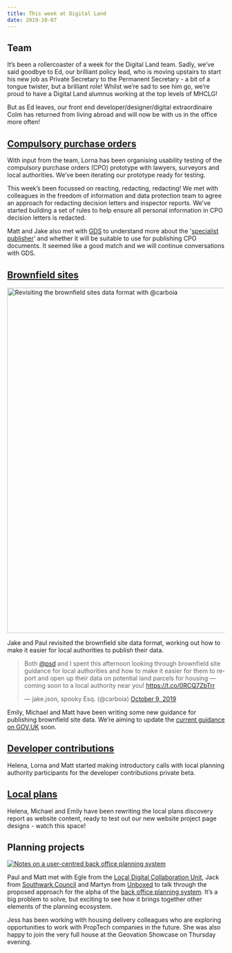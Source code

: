 ```yaml
---
title: This week at Digital Land
date: 2019-10-07
---
```


## Team

It’s been a rollercoaster of a week for the Digital Land team. Sadly, we’ve said goodbye to Ed, our brilliant policy lead, who is moving upstairs to start his new job as Private Secretary to the Permanent Secretary - a bit of a tongue twister, but a brilliant role! Whilst we’re sad to see him go, we’re proud to have a Digital Land alumnus working at the top levels of MHCLG! 

But as Ed leaves, our front end developer/designer/digital extraordinaire Colm has returned from living abroad and will now be with us in the office more often!

## [Compulsory purchase orders](https://digital-land.github.io/project/compulsory-purchase-orders/)
With input from the team, Lorna has been organising usability testing of the compulsory purchase orders (CPO) prototype with lawyers, surveyors and local authorities. We’ve been iterating our prototype ready for testing.

This week’s been focussed on reacting, redacting, redacting! We met with colleagues in the freedom of information and data protection team to agree an approach for redacting decision letters and inspector reports. We've started building a set of rules to help ensure all personal information in CPO decision letters is redacted.

Matt and Jake also met with [GDS](https://www.gov.uk/government/organisations/government-digital-service) to understand more about the '[specialist publisher](https://github.com/alphagov/specialist-publisher)’ and whether it will be suitable to use for publishing CPO documents. It seemed like a good match and we will continue conversations with GDS.

## [Brownfield sites](https://digital-land.github.io/project/brownfield-sites/)

<a data-flickr-embed="true" href="https://www.flickr.com/photos/psd/48870624373/" title="Revisiting the brownfield sites data format with @carboia"><img src="https://live.staticflickr.com/65535/48870624373_afb2e59581_c.jpg" width="743" height="800" alt="Revisiting the brownfield sites data format with @carboia"></a>

Jake and Paul revisited the brownfield site data format, working out how to make it easier for local authorities to publish their data.

<blockquote class="twitter-tweet"><p lang="en" dir="ltr">Both <a href="https://twitter.com/psd?ref_src=twsrc%5Etfw">@psd</a> and I spent this afternoon looking through brownfield site guidance for local authorities and how to make it easier for them to report and open up their data on potential land parcels for housing — coming soon to a local authority near you! <a href="https://t.co/0RCQ7ZbTrr">https://t.co/0RCQ7ZbTrr</a></p>&mdash; jake.json, spooky Esq. (@carboia) <a href="https://twitter.com/carboia/status/1182019622138253317?ref_src=twsrc%5Etfw">October 9, 2019</a></blockquote>

Emily, Michael and Matt have been writing some new guidance for publishing brownfield site data. We’re aiming to update the [current guidance on GOV.UK](https://www.gov.uk/government/publications/brownfield-land-registers-data-standard) soon.

## [Developer contributions](https://digital-land.github.io/project/developer-contributions/)
Helena, Lorna and Matt started making introductory calls with local planning authority participants for the developer contributions private beta.

## [Local plans](https://digital-land.github.io/project/local-plans/)
Helena, Michael and Emily have been rewriting the local plans discovery report as website content, ready to test out our new website project page designs - watch this space!

## Planning projects
<a href="https://www.flickr.com/photos/psd/48880277381/in/dateposted/" title="Notes on a user-centred back office planning system"><img src="https://live.staticflickr.com/65535/48880277381_8cb2589e63_c.jpg" alt="Notes on a user-centred back office planning system"></a>

Paul and Matt met with Egle from the [Local Digital Collaboration Unit](https://localdigital.gov.uk/), Jack from [Southwark Council](https://www.southwark.gov.uk/) and Martyn from [Unboxed](https://unboxed.co/) to talk through the proposed approach for the alpha of the [back office planning system](https://www.southwark.gov.uk/innovate/collabrative-project/planning-back-office). It’s a big problem to solve, but exciting to see how it brings together other elements of the planning ecosystem.

Jess has been working with housing delivery colleagues who are exploring opportunities to work with PropTech companies in the future. She was also happy to join the very full house at the Geovation Showcase on Thursday evening.

